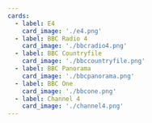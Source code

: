 ```yaml
---
cards:
  - label: E4
    card_image: './e4.png'
  - label: BBC Radio 4
    card_image: './bbcradio4.png'
  - label: BBC Countryfile
    card_image: './bbccountryfile.png'
  - label: BBC Panorama
    card_image: './bbcpanorama.png'
  - label: BBC One
    card_image: './bbcone.png'
  - label: Channel 4
    card_image: './channel4.png'
---
```


